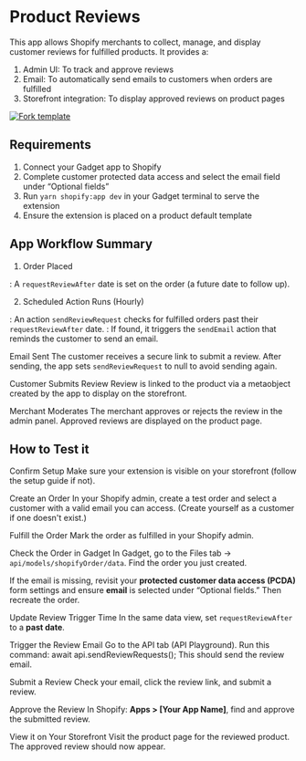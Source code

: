 # Product Reviews

This app allows Shopify merchants to collect, manage, and display customer reviews for fulfilled products. It provides a:

1. Admin UI: To track and approve reviews
2. Email: To automatically send emails to customers when orders are fulfilled
3. Storefront integration: To display approved reviews on product pages

[![Fork template](https://img.shields.io/badge/Fork%20template-%233A0CFF?style=for-the-badge)](https://app.gadget.dev/auth/fork?domain=product-reviews-public-remix-ssr.gadget.app)

## Requirements

1. Connect your Gadget app to Shopify
2. Complete customer protected data access and select the email field under “Optional fields”
3. Run `yarn shopify:app dev` in your Gadget terminal to serve the extension
4. Ensure the extension is placed on a product default template

## App Workflow Summary

1. Order Placed

: A `requestReviewAfter` date is set on the order (a future date to follow up).

2. Scheduled Action Runs (Hourly)

: An action `sendReviewRequest` checks for fulfilled orders past their `requestReviewAfter` date.
: If found, it triggers the `sendEmail` action that reminds the customer to send an email.

Email Sent
The customer receives a secure link to submit a review. After sending, the app sets `sendReviewRequest` to null to avoid sending again.

Customer Submits Review
Review is linked to the product via a metaobject created by the app to display on the storefront.

Merchant Moderates
The merchant approves or rejects the review in the admin panel. Approved reviews are displayed on the product page.

## How to Test it

Confirm Setup
Make sure your extension is visible on your storefront (follow the setup guide if not).

Create an Order
In your Shopify admin, create a test order and select a customer with a valid email you can access.
(Create yourself as a customer if one doesn't exist.)

Fulfill the Order
Mark the order as fulfilled in your Shopify admin.

Check the Order in Gadget
In Gadget, go to the Files tab → `api/models/shopifyOrder/data`.
Find the order you just created.

If the email is missing, revisit your **protected customer data access (PCDA)** form settings and ensure **email** is selected under “Optional fields.” Then recreate the order.

Update Review Trigger Time
In the same data view, set `requestReviewAfter` to a **past date**.

Trigger the Review Email
Go to the API tab (API Playground).
Run this command: await api.sendReviewRequests();
This should send the review email.

Submit a Review
Check your email, click the review link, and submit a review.

Approve the Review
In Shopify: **Apps > [Your App Name]**, find and approve the submitted review.

View it on Your Storefront
Visit the product page for the reviewed product.
The approved review should now appear.

